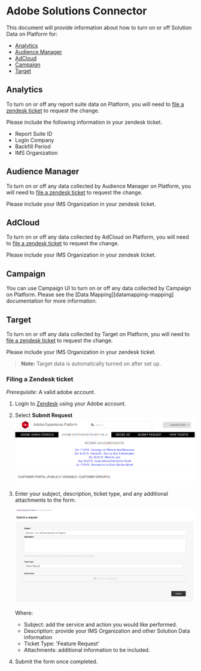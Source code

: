 # Adobe Solutions Connector

This document will provide information about how to turn on or off Solution Data on Platform for:
- [Analytics](#analytics)
- [Audience Manager](#audience-manager) 
- [AdCloud](#adcloud)
- [Campaign](#campaign)
- [Target](#target)

## Analytics

To turn on or off any report suite data on Platform, you will need to [file a zendesk ticket](#filing-a-zendesk-ticket) to request the change. 

Please include the following information in your zendesk ticket.
- Report Suite ID
- Login Company
- Backfill Period
- IMS Organization

## Audience Manager

To turn on or off any data collected by Audience Manager on Platform, you will need to [file a zendesk ticket](#filing-a-zendesk-ticket) to request the change. 

Please include your IMS Organization in your zendesk ticket.

## AdCloud

To turn on or off any data collected by AdCloud on Platform, you will need to [file a zendesk ticket](#filing-a-zendesk-ticket) to request the change. 

Please include your IMS Organization in your zendesk ticket.

## Campaign

You can use Campaign UI to turn on or off any data collected by Campaign on Platform. Please see the [Data Mapping][datamapping-mapping] documentation for more information. 

## Target

To turn on or off any data collected by Target on Platform, you will need to [file a zendesk ticket](#filing-a-zendesk-ticket) to request the change. 

Please include your IMS Organization in your zendesk ticket.

> **Note:** Target data is automatically turned on after set up. 

### Filing a Zendesk ticket

_Prerequisite:_ A valid adobe account. 

1. Login to [Zendesk][zendesk] using your Adobe account.
2. Select **Submit Request** 
![](images/aep-zendesk.png)
3. Enter your subject, description, ticket type, and any additional attachments to the form.

    ![](images/aep-zendesk-submit-request.png)

    Where:
    - Subject: add the service and action you would like performed.
    - Description: provide your IMS Organization and other Solution Data information
    - Ticket Type: 'Feature Request'
    - Attachments: additional information to be included. 

4. Submit the form once completed. 

[datamapping]: https://docs.adobe.com/content/help/en/campaign/prerelease/administration/datamapping.html
[zendesk]: https://adobecloudplatform.zendesk.com/hc/en-us